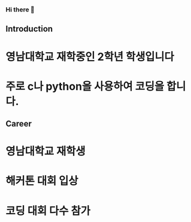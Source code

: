 ### Hi there 👋

## Introduction
# 영남대학교 재학중인 2학년 학생입니다
# 주로 c나 python을 사용하여 코딩을 합니다.


## Career
# 영남대학교 재학생
# 해커톤 대회 입상
# 코딩 대회 다수 참가

<!--
**ehdrms3535/ehdrms3535** is a ✨ _special_ ✨ repository because its `README.md` (this file) appears on your GitHub profile.

Here are some ideas to get you started:

- 🔭 I’m currently working on ...
- 🌱 I’m currently learning ...
- 👯 I’m looking to collaborate on ...
- 🤔 I’m looking for help with ...
- 💬 Ask me about ...
- 📫 How to reach me: ...
- 😄 Pronouns: ...
- ⚡ Fun fact: ...
-->
